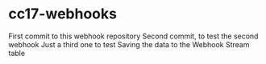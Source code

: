 # cc17-webhooks
First commit to this webhook repository
Second commit, to test the second webhook
Just a third one to test
Saving the data to the Webhook Stream table
